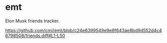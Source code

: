 # emt
Elon Musk friends tracker.

https://github.com/cmj/emt/blob/c24e6399549e9e8f643ae8bd9d552d4c46798508/friends.diff#L1-L50
